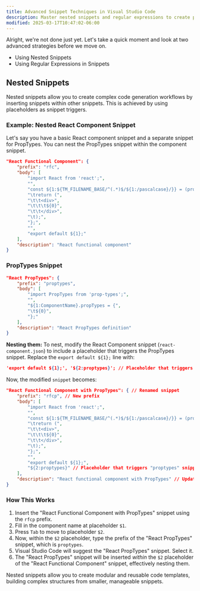 ```yaml
---
title: Advanced Snippet Techniques in Visual Studio Code
description: Master nested snippets and regular expressions to create powerful, dynamic code templates
modified: 2025-03-17T10:47:02-06:00
---
```


Alright, we're not done just yet. Let's take a quick moment and look at two advanced strategies before we move on.

- Using Nested Snippets
- Using Regular Expressions in Snippets

## Nested Snippets

Nested snippets allow you to create complex code generation workflows by inserting snippets within other snippets. This is achieved by using placeholders as snippet triggers.

### Example: Nested React Component Snippet

Let's say you have a basic React component snippet and a separate snippet for PropTypes. You can nest the PropTypes snippet within the component snippet.

```json
"React Functional Component": {
    "prefix": "rfc",
    "body": [
        "import React from 'react';",
        "",
        "const ${1:${TM_FILENAME_BASE/^(.*)$/${1:/pascalcase}/}} = (props) => {",
        "\treturn (",
        "\t\t<div>",
        "\t\t\t${0}",
        "\t\t</div>",
        "\t);",
        "};",
        "",
        "export default ${1};"
    ],
    "description": "React functional component"
}
```

### PropTypes Snippet

```json
"React PropTypes": {
    "prefix": "proptypes",
    "body": [
        "import PropTypes from 'prop-types';",
        "",
        "${1:ComponentName}.propTypes = {",
        "\t${0}",
        "};"
    ],
    "description": "React PropTypes definition"
}
```

**Nesting them:** To nest, modify the React Component snippet (`react-component.json`) to include a placeholder that triggers the PropTypes snippet. Replace the `export default ${1};` line with:

```json
'export default ${1};', '${2:proptypes}'; // Placeholder that triggers "proptypes" snippet
```

Now, the modified `snippet` becomes:

```json
"React Functional Component with PropTypes": { // Renamed snippet
    "prefix": "rfcp", // New prefix
    "body": [
        "import React from 'react';",
        "",
        "const ${1:${TM_FILENAME_BASE/^(.*)$/${1:/pascalcase}/}} = (props) => {",
        "\treturn (",
        "\t\t<div>",
        "\t\t\t${0}",
        "\t\t</div>",
        "\t);",
        "};",
        "",
        "export default ${1};",
        "${2:proptypes}" // Placeholder that triggers "proptypes" snippet
    ],
    "description": "React functional component with PropTypes" // Updated description
}
```

### How This Works

1. Insert the "React Functional Component with PropTypes" snippet using the `rfcp` prefix.
2. Fill in the component name at placeholder `$1`.
3. Press `Tab` to move to placeholder `$2`.
4. Now, within the `$2` placeholder, type the prefix of the "React PropTypes" snippet, which is `proptypes`.
5. Visual Studio Code will suggest the "React PropTypes" snippet. Select it.
6. The "React PropTypes" snippet will be inserted _within_ the `$2` placeholder of the "React Functional Component" snippet, effectively nesting them.

Nested snippets allow you to create modular and reusable code templates, building complex structures from smaller, manageable snippets.
